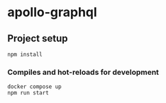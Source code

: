 # apollo-graphql

## Project setup
```
npm install
```

### Compiles and hot-reloads for development
```
docker compose up
npm run start
```


